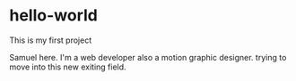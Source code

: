 # hello-world
This is my first project

Samuel here. I'm a web developer also a motion graphic designer. trying to move into this new exiting field.
